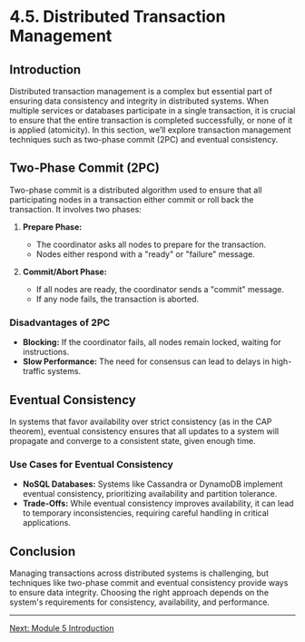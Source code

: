 # 4.5. Distributed Transaction Management

## Introduction

Distributed transaction management is a complex but essential part of ensuring data consistency and integrity in distributed systems. When multiple services or databases participate in a single transaction, it is crucial to ensure that the entire transaction is completed successfully, or none of it is applied (atomicity). In this section, we’ll explore transaction management techniques such as two-phase commit (2PC) and eventual consistency.

## Two-Phase Commit (2PC)

Two-phase commit is a distributed algorithm used to ensure that all participating nodes in a transaction either commit or roll back the transaction. It involves two phases:

1. **Prepare Phase:**
   - The coordinator asks all nodes to prepare for the transaction.
   - Nodes either respond with a "ready" or "failure" message.

2. **Commit/Abort Phase:**
   - If all nodes are ready, the coordinator sends a "commit" message.
   - If any node fails, the transaction is aborted.

### Disadvantages of 2PC

- **Blocking:** If the coordinator fails, all nodes remain locked, waiting for instructions.
- **Slow Performance:** The need for consensus can lead to delays in high-traffic systems.

## Eventual Consistency

In systems that favor availability over strict consistency (as in the CAP theorem), eventual consistency ensures that all updates to a system will propagate and converge to a consistent state, given enough time.

### Use Cases for Eventual Consistency

- **NoSQL Databases:** Systems like Cassandra or DynamoDB implement eventual consistency, prioritizing availability and partition tolerance.
- **Trade-Offs:** While eventual consistency improves availability, it can lead to temporary inconsistencies, requiring careful handling in critical applications.

## Conclusion

Managing transactions across distributed systems is challenging, but techniques like two-phase commit and eventual consistency provide ways to ensure data integrity. Choosing the right approach depends on the system's requirements for consistency, availability, and performance.

---

[Next: Module 5 Introduction](../module_5/module_5_intro.md)
